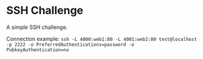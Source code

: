 # SSH Challenge

A simple SSH challenge.

Connection example:
`ssh -L 4000:web1:80 -L 4001:web2:80 test@localhost -p 2222 -o PreferredAuthentications=password -o PubkeyAuthentication=no`
